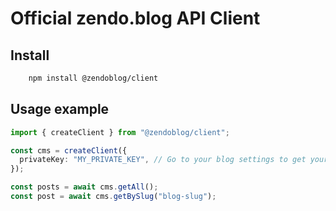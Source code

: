# Official zendo.blog API Client

## Install

```bash
    npm install @zendoblog/client
```

## Usage example

```typescript
import { createClient } from "@zendoblog/client";

const cms = createClient({
  privateKey: "MY_PRIVATE_KEY", // Go to your blog settings to get your private key
});

const posts = await cms.getAll();
const post = await cms.getBySlug("blog-slug");
```
